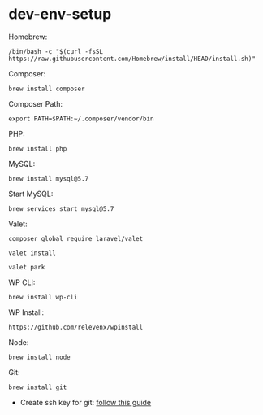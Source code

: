 # dev-env-setup


Homebrew: 
```
/bin/bash -c "$(curl -fsSL https://raw.githubusercontent.com/Homebrew/install/HEAD/install.sh)"
```
Composer: 
```
brew install composer
```
Composer Path:
```
export PATH=$PATH:~/.composer/vendor/bin
```
PHP:
```
brew install php
```
MySQL:
```
brew install mysql@5.7
```
Start MySQL:
```
brew services start mysql@5.7
```
Valet:
```
composer global require laravel/valet
```
```
valet install
```
```
valet park
```
WP CLI:
```
brew install wp-cli
```
WP Install:
```
https://github.com/relevenx/wpinstall
```
Node: 
```
brew install node
```
Git: 
```
brew install git
```
- Create ssh key for git: [follow this guide](https://docs.tritondatacenter.com/public-cloud/getting-started/ssh-keys/generating-an-ssh-key-manually/manually-generating-your-ssh-key-in-mac-os-x)
